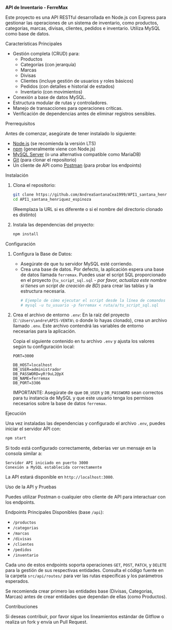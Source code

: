  **API de Inventario - FerreMax**

Este proyecto es una API RESTful desarrollada en Node.js con Express para gestionar las operaciones de un sistema de inventario, como productos, categorías, marcas, divisas, clientes, pedidos e inventario. Utiliza MySQL como base de datos.

 Características Principales

*   Gestión completa (CRUD) para:
    *   Productos
    *   Categorías (con jerarquía)
    *   Marcas
    *   Divisas
    *   Clientes (incluye gestión de usuarios y roles básicos)
    *   Pedidos (con detalles e historial de estados)
    *   Inventario (con movimientos)
*   Conexión a base de datos MySQL.
*   Estructura modular de rutas y controladores.
*   Manejo de transacciones para operaciones críticas.
*   Verificación de dependencias antes de eliminar registros sensibles.

 Prerrequisitos

Antes de comenzar, asegúrate de tener instalado lo siguiente:

*   [Node.js](https://nodejs.org/) (se recomienda la versión LTS)
*   [npm](https://www.npmjs.com/) (generalmente viene con Node.js)
*   [MySQL Server](https://dev.mysql.com/downloads/mysql/) (o una alternativa compatible como MariaDB)
*   [Git](https://git-scm.com/) (para clonar el repositorio)
*   Un cliente de API como [Postman](https://www.postman.com/downloads/) (para probar los endpoints)

 Instalación

1.  Clona el repositorio:
    ```bash
    git clone https://github.com/AndreaSantanaCea1999/API1_santana_henriquez_espinoza.git
    cd API1_santana_henriquez_espinoza
    ```
    (Reemplaza la URL si es diferente o si el nombre del directorio clonado es distinto)

2.  Instala las dependencias del proyecto:
    ```bash
    npm install
    ```

 Configuración

1.  Configura la Base de Datos:
    *   Asegúrate de que tu servidor MySQL esté corriendo.
    *   Crea una base de datos. Por defecto, la aplicación espera una base de datos llamada `ferremax`. Puedes usar el script SQL proporcionado en el proyecto (`tu_script_sql.sql` - *por favor, actualiza este nombre si tienes un script de creación de BD*) para crear las tablas y la estructura necesaria.
        ```bash
        # Ejemplo de cómo ejecutar el script desde la línea de comandos de mysql
        # mysql -u tu_usuario -p ferremax < ruta/a/tu_script_sql.sql
        ```

3.  Crea el archivo de entorno `.env`:
    En la raíz del proyecto (`C:\Users\andre\APIS-VENTA\` o donde lo hayas clonado), crea un archivo llamado `.env`. Este archivo contendrá las variables de entorno necesarias para la aplicación.

    Copia el siguiente contenido en tu archivo `.env` y ajusta los valores según tu configuración local:
    ```env
    PORT=3000

    DB_HOST=localhost
    DB_USER=administrador
    DB_PASSWORD=yR!9uL2@pX
    DB_NAME=ferremax
    DB_PORT=3306
    ```
    IMPORTANTE: Asegúrate de que `DB_USER` y `DB_PASSWORD` sean correctos para tu instancia de MySQL y que este usuario tenga los permisos necesarios sobre la base de datos `ferremax`.

 Ejecución

Una vez instaladas las dependencias y configurado el archivo `.env`, puedes iniciar el servidor API con:

```bash
npm start
```

Si todo está configurado correctamente, deberías ver un mensaje en la consola similar a:

```
Servidor API iniciado en puerto 3000
Conexión a MySQL establecida correctamente
```

La API estará disponible en `http://localhost:3000`.

 Uso de la API y Pruebas

Puedes utilizar Postman o cualquier otro cliente de API para interactuar con los endpoints.

Endpoints Principales Disponibles (base `/api`):

*   `/productos`
*   `/categorias`
*   `/marcas`
*   `/divisas`
*   `/clientes`
*   `/pedidos`
*   `/inventario`

Cada uno de estos endpoints soporta operaciones `GET`, `POST`, `PATCH`, y `DELETE` para la gestión de sus respectivas entidades. Consulta el código fuente en la carpeta `src/api/routes/` para ver las rutas específicas y los parámetros esperados.

Se recomienda crear primero las entidades base (Divisas, Categorías, Marcas) antes de crear entidades que dependan de ellas (como Productos).

 Contribuciones

Si deseas contribuir, por favor sigue los lineamientos estándar de Gitflow o realiza un fork y envía un Pull Request.
